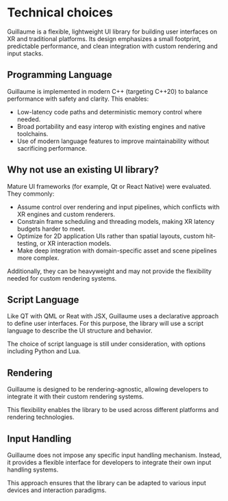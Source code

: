 # Technical choices

Guillaume is a flexible, lightweight UI library for building user interfaces on XR and traditional platforms. Its design emphasizes a small footprint, predictable performance, and clean integration with custom rendering and input stacks.

## Programming Language

Guillaume is implemented in modern C++ (targeting C++20) to balance performance with safety and clarity. This enables:

- Low-latency code paths and deterministic memory control where needed.
- Broad portability and easy interop with existing engines and native toolchains.
- Use of modern language features to improve maintainability without sacrificing performance.

## Why not use an existing UI library?

Mature UI frameworks (for example, Qt or React Native) were evaluated. They commonly:

- Assume control over rendering and input pipelines, which conflicts with XR engines and custom renderers.
- Constrain frame scheduling and threading models, making XR latency budgets harder to meet.
- Optimize for 2D application UIs rather than spatial layouts, custom hit-testing, or XR interaction models.
- Make deep integration with domain-specific asset and scene pipelines more complex.

Additionally, they can be heavyweight and may not provide the flexibility needed for custom rendering systems.

## Script Language

Like QT with QML or Reat with JSX, Guillaume uses a declarative approach to define user interfaces.
For this purpose, the library will use a script language to describe the UI structure and behavior.

The choice of script language is still under consideration, with options including Python and Lua.

## Rendering

Guillaume is designed to be rendering-agnostic, allowing developers to integrate it with their custom rendering systems.

This flexibility enables the library to be used across different platforms and rendering technologies.

## Input Handling

Guillaume does not impose any specific input handling mechanism. Instead, it provides a flexible interface for developers to integrate their own input handling systems.

This approach ensures that the library can be adapted to various input devices and interaction paradigms.
